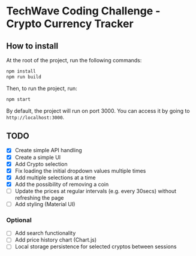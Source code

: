 # TechWave Coding Challenge - Crypto Currency Tracker

## How to install

At the root of the project, run the following commands:

```bash
npm install
npm run build
```

Then, to run the project, run:

```bash
npm start
```

By default, the project will run on port 3000. You can access it by going to `http://localhost:3000`.

## TODO

- [x] Create simple API handling
- [x] Create a simple UI
- [x] Add Crypto selection
- [x] Fix loading the initial dropdown values multiple times
- [x] Add multiple selections at a time
- [x] Add the possibility of removing a coin
- [ ] Update the prices at regular intervals (e.g. every 30secs) without refreshing the page
- [ ] Add styling (Material UI)

### Optional

- [ ] Add search functionality
- [ ] Add price history chart (Chart.js)
- [ ] Local storage persistence for selected cryptos between sessions
